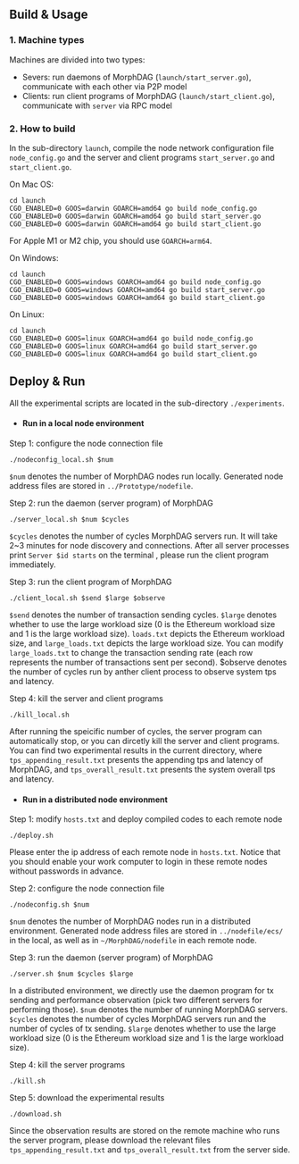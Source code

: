 ## Build & Usage

### 1. Machine types

Machines are divided into two types:

- Severs: run daemons of MorphDAG (`launch/start_server.go`), communicate with each other via P2P model
- Clients: run client programs of MorphDAG (`launch/start_client.go`), communicate with `server` via RPC model

### 2. How to build

In the sub-directory `launch`, compile the node network configuration file `node_config.go` and the server and client programs `start_server.go` and `start_client.go`. 

On Mac OS:

```
cd launch
CGO_ENABLED=0 GOOS=darwin GOARCH=amd64 go build node_config.go
CGO_ENABLED=0 GOOS=darwin GOARCH=amd64 go build start_server.go
CGO_ENABLED=0 GOOS=darwin GOARCH=amd64 go build start_client.go
```

For Apple M1 or M2 chip, you should use `GOARCH=arm64`.

On Windows:

```
cd launch
CGO_ENABLED=0 GOOS=windows GOARCH=amd64 go build node_config.go
CGO_ENABLED=0 GOOS=windows GOARCH=amd64 go build start_server.go
CGO_ENABLED=0 GOOS=windows GOARCH=amd64 go build start_client.go
```

On Linux:

```
cd launch
CGO_ENABLED=0 GOOS=linux GOARCH=amd64 go build node_config.go
CGO_ENABLED=0 GOOS=linux GOARCH=amd64 go build start_server.go
CGO_ENABLED=0 GOOS=linux GOARCH=amd64 go build start_client.go
```

## Deploy & Run

All the experimental scripts are located in the sub-directory `./experiments`.

- #### Run in a local node environment

Step 1: configure the node connection file

```
./nodeconfig_local.sh $num
```

`$num` denotes the number of MorphDAG nodes run locally. Generated node address files are stored in `../Prototype/nodefile`.

Step 2: run the daemon (server program) of MorphDAG

```
./server_local.sh $num $cycles
```

`$cycles` denotes the number of cycles MorphDAG servers run. It will take 2~3 minutes for node discovery and connections. After all server processes print `Server $id starts` on the terminal , please run the client program immediately.

Step 3: run the client program of MorphDAG

```
./client_local.sh $send $large $observe
```

`$send` denotes the number of transaction sending cycles. `$large` denotes whether to use the large workload size (0 is the Ethereum workload size and 1 is the large workload size). `loads.txt` depicts the Ethereum workload size, and `large_loads.txt` depicts the large workload size. You can modify `large_loads.txt` to change the transaction sending rate (each row represents the number of transactions sent per second). $observe denotes the number of cycles run by anther client process to observe system tps and latency.

Step 4: kill the server and client programs

```
./kill_local.sh
```

After running the speicific number of cycles, the server program can automatically stop, or you can dircetly kill the server and client programs. You can find two experimental results in the current directory, where `tps_appending_result.txt` presents the appending tps and latency of MorphDAG, and `tps_overall_result.txt`  presents the system overall tps and latency.

- #### Run in a distributed node environment

Step 1: modify `hosts.txt` and deploy compiled codes to each remote node

```
./deploy.sh
```

Please enter the ip address of each remote node in `hosts.txt`. Notice that you should enable your work computer to login in these remote nodes without passwords in advance.

Step 2: configure the node connection file

```
./nodeconfig.sh $num
```

`$num` denotes the number of MorphDAG nodes run in a distributed environment. Generated node address files are stored in `../nodefile/ecs/` in the local, as well as in `~/MorphDAG/nodefile` in each remote node.

Step 3: run the daemon (server program) of MorphDAG

```
./server.sh $num $cycles $large
```

In a distributed environment, we directly use the daemon program for tx sending and performance observation (pick two different servers for performing those). `$num` denotes the number of running MorphDAG servers. `$cycles` denotes the number of cycles MorphDAG servers run and the number of cycles of tx sending. `$large` denotes whether to use the large workload size (0 is the Ethereum workload size and 1 is the large workload size).

Step 4: kill the server programs

```
./kill.sh
```

Step 5: download the experimental results

```
./download.sh
```

Since the observation results are stored on the remote machine who runs the server program, please download the relevant files `tps_appending_result.txt` and `tps_overall_result.txt` from the server side.
